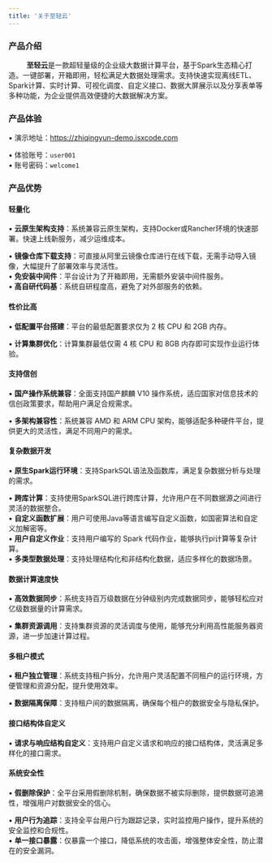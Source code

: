 ```yaml
---
title: '关于至轻云'
---
```


### 产品介绍

&nbsp;&nbsp;&nbsp;&nbsp;&nbsp;&nbsp;&nbsp;&nbsp; **至轻云**是一款超轻量级的企业级大数据计算平台，基于Spark生态精心打造。一键部署，开箱即用，轻松满足大数据处理需求。支持快速实现离线ETL、Spark计算、实时计算、可视化调度、自定义接口、数据大屏展示以及分享表单等多种功能，为企业提供高效便捷的大数据解决方案。

### 产品体验

▪ 演示地址：https://zhiqingyun-demo.isxcode.com <div></div>
▪ 体验账号：`user001` <div></div>
▪ 账号密码：`welcome1`

### 产品优势

#### 轻量化

▪ **云原生架构支持**：系统兼容云原生架构，支持Docker或Rancher环境的快速部署。快速上线新服务，减少运维成本。<div></div>
▪ **镜像仓库下载支持**：可直接从阿里云镜像仓库进行在线下载，无需手动导入镜像，大幅提升了部署效率与灵活性。<div></div>
▪ **免安装中间件**：平台设计为了开箱即用，无需额外安装中间件服务。<div></div>
▪ **高自研代码基**：系统自研程度高，避免了对外部服务的依赖。

#### 性价比高

▪ **低配置平台搭建**：平台的最低配置要求仅为 2 核 CPU 和 2GB 内存。<div></div>
▪ **计算集群优化**：计算集群最低仅需 4 核 CPU 和 8GB 内存即可实现作业运行体验。

#### 支持信创

▪ **国产操作系统兼容**：全面支持国产麒麟 V10 操作系统，适应国家对信息技术的信创政策要求，帮助用户满足合规需求。<div></div>
▪ **多架构兼容性**：系统兼容 AMD 和 ARM CPU 架构，能够适配多种硬件平台，提供更大的灵活性，满足不同用户的需求。

#### 复杂数据开发

▪ **原生Spark运行环境**：支持SparkSQL语法及函数库，满足复杂数据分析与处理的需求。<div></div>
▪ **跨库计算**：支持使用SparkSQL进行跨库计算，允许用户在不同数据源之间进行灵活的数据整合。<div></div>
▪ **自定义函数扩展**：用户可使用Java等语言编写自定义函数，如国密算法和自定义加解密等。<div></div>
▪ **用户自定义作业**：支持用户编写的 Spark 代码作业，能够执行pi计算等复杂计算。<div></div>
▪ **多类型数据处理**：支持处理结构化和非结构化数据，适应多样化的数据场景。

#### 数据计算速度快

▪ **高效数据同步**：系统支持百万级数据在分钟级别内完成数据同步，能够轻松应对亿级数据量的计算需求。<div></div>
▪ **集群资源调用**：支持集群资源的灵活调度与使用，能够充分利用高性能服务器资源，进一步加速计算过程。

#### 多租户模式

▪ **租户独立管理**：系统支持租户拆分，允许用户灵活配置不同租户的运行环境，方便管理和资源分配，提升使用效率。<div></div>
▪ **数据隔离保障**：支持租户间的数据隔离，确保每个租户的数据安全与隐私保护。

#### 接口结构体自定义

▪ **请求与响应结构自定义**：支持用户自定义请求和响应的接口结构体，灵活满足多样化的接口需求。<div></div>

#### 系统安全性

▪ **假删除保护**：全平台采用假删除机制，确保数据不被实际删除，提供数据可追溯性，增强用户对数据安全的信心。<div></div>
▪ **用户行为追踪**：支持全平台用户行为跟踪记录，实时监控用户操作，提升系统的安全监控和合规性。<div></div>
▪ **单一接口暴露**：仅暴露一个接口，降低系统的攻击面，增强整体安全性，防止潜在的安全漏洞。
